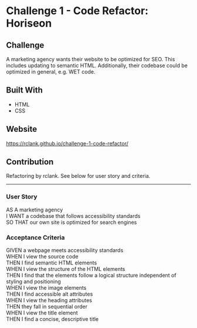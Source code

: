 # Challenge 1 - Code Refactor: Horiseon

## Challenge
A marketing agency wants their website to be optimized for SEO. This includes updating to semantic HTML. Additionally, their codebase could be optimized in general, e.g. WET code.

## Built With
* HTML
* CSS

## Website
https://rclank.github.io/challenge-1-code-refactor/

## Contribution
Refactoring by rclank. See below for user story and criteria.

---

### User Story
AS A marketing agency<br>
I WANT a codebase that follows accessibility standards<br>
SO THAT our own site is optimized for search engines<br>

### Acceptance Criteria
GIVEN a webpage meets accessibility standards<br>
WHEN I view the source code<br>
THEN I find semantic HTML elements<br>
WHEN I view the structure of the HTML elements<br>
THEN I find that the elements follow a logical structure independent of styling and positioning<br>
WHEN I view the image elements<br>
THEN I find accessible alt attributes<br>
WHEN I view the heading attributes<br>
THEN they fall in sequential order<br>
WHEN I view the title element<br>
THEN I find a concise, descriptive title